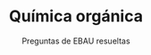 ---
title: Química orgánica 
subtitle: Preguntas de EBAU resueltas
summary: Preguntas de EBAU resueltas.
tags:
- EBAU
- química-orgánica
categories:
- Química

# Optional external URL for project (replaces project detail page).
external_link: "https://drive.google.com/file/d/1EFxD1LVncN-EGOIq6xUAJaNjtWYf3gop/view"

image:
  caption: Imagen de [**Colin Behrens**](https://pixabay.com/es/users/colin00b-346653/) en [Pixabay](https://pixabay.com/es/)
  focal_point: Smart
---